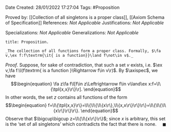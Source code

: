 <div class="topSpace"></div>

Date Created: 28/01/2022 17:27:04
Tags: #Proposition

Proved by: [[Collection of all singletons is a proper class]], [[Axiom Schema of Specification]]
References: _Not Applicable_
Justifications: _Not Applicable_

Specializations: _Not Applicable_
Generalizations: _Not Applicable_

``` ad-Proposition
title: Proposition.

_The collection of all functions form a proper class. Formally, $\fa v,\ex f:f\textrm{\it{ is a function}}\land f\not\in v$._

```

_Proof_. Suppose, for sake of contradiction, that such a set $v$ exists, i.e. $\ex v,\fa f:\l(f\textrm{ is a function }\Rightarrow f\in v\r)$. By $\axispec$, we have
$$\begin{equation}
    \fa z\fa f\l[f\in z\Leftrightarrow f\in v\land\ex x:f=\l\{\tpl{x,x}\r\}\r].
\end{equation}$$
In other words, the set $z$ contains all functions of the form
$$\begin{equation}
    f=\l\{\tpl{x,x}\r\}=\l\{\l\{\l\{x\r\},\l\{x,x\r\}\r\}\r\}=\l\{\l\{\l\{x\r\}\r\}\r\}.
\end{equation}$$
Observe that $\bigcup\bigcup z=\l\{\l\{x\r\}\r\}$; since $x$ is arbitrary, this set is the $\textrm{`}$set of all singletons$\textrm{'}$ which contradicts the fact that there is none.<span style="float:right;">$\blacksquare$</span>
